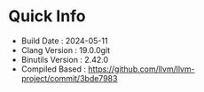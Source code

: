 # Quick Info
* Build Date : 2024-05-11
* Clang Version : 19.0.0git
* Binutils Version : 2.42.0
* Compiled Based : https://github.com/llvm/llvm-project/commit/3bde7983
